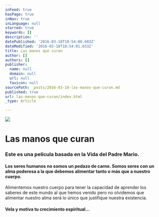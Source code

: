 ```yaml
---
inFeed: true
hasPage: true
inNav: true
inLanguage: null
starred: true
keywords: []
description: ''
datePublished: '2016-03-18T18:54:08.683Z'
dateModified: '2016-03-18T18:54:01.033Z'
title: Las manos que curan
author: []
authors: []
publisher:
  name: null
  domain: null
  url: null
  favicon: null
sourcePath: _posts/2016-03-18-las-manos-que-curan.md
published: true
url: las-manos-que-curan/index.html
_type: Article

---
```

![](https://the-grid-user-content.s3-us-west-2.amazonaws.com/7663168f-654e-4067-8d9f-d3fcca2f1c83.jpg)

# Las manos que curan

### Este es una película basada en la Vida del Padre Mario.

#### Los seres humanos no somos un pedazo de carne. Somos seres con un alma poderosa a la que debemos alimentar tanto o más que a nuestro cuerpo.  
Alimentemos nuestro cuerpo para tener la capacidad de aprender los saberes de este mundo al que hemos venido pero no olvidemos que alimentar nuestro alma será lo único que justifique nuestra existencia.

#### Vela y motiva tu crecimiento espiritual...